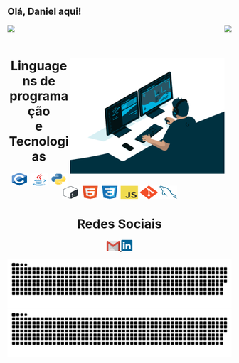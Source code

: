 ## Olá, Daniel aqui!

<div>
 
  <img height="170em" src="https://github-readme-stats.vercel.app/api?username=GulDaniel&show_icons=true&&theme=aura&count_private=true"/>
  
  <img align="right" height="170em" src="https://github-readme-stats.vercel.app/api/top-langs/?username=GulDaniel&layout=compact&langs_count=16&theme=aura"/>
</div>
<br>

<div  align="center">
    <img align="right" height="260" alt="code-time" src="coding.gif">
    <h1 align="center">Linguagens de programação <br>e Tecnologias</h1>
    <img align="center" height="30" width="40" alt="c-icon" src="https://raw.githubusercontent.com/devicons/devicon/master/icons/c/c-original.svg">
    <img align="center" alt="java-icon" height="30" width="40" src="https://github.com/devicons/devicon/blob/master/icons/java/java-original.svg">
    <img align="center" alt="python-icon" height="30" width="40" src="https://raw.githubusercontent.com/devicons/devicon/master/icons/python/python-original.svg">
    <img align="center" height="30" width="40" alt="bash-icon" src="https://github.com/devicons/devicon/blob/master/icons/bash/bash-original.svg">
    <img align="center" height="30" width="40" alt="html-icon" src="https://raw.githubusercontent.com/devicons/devicon/master/icons/html5/html5-original.svg">
    <img align="center" height="30" width="40" alt="css-icon" src="https://raw.githubusercontent.com/devicons/devicon/master/icons/css3/css3-original.svg">
    <img align="center" height="30" width="40" alt="js-icon"  src="https://raw.githubusercontent.com/devicons/devicon/master/icons/javascript/javascript-original.svg">
    <img align="center" alt="git-icon" height="30" width="40" src="https://raw.githubusercontent.com/devicons/devicon/master/icons/git/git-original.svg">
     <img align="center" alt="mysql-icon" height="30" width="40" src="https://github.com/devicons/devicon/blob/master/icons/mysql/mysql-original.svg">
  
  <h1 align="center">Redes Sociais</h1>
    <a href = "mailto: araujo.daniel1400@gmail.com">
      <img width="30" src="gmail.svg">
    </a>
    <a href = "https://www.linkedin.com/in/daniel-oliveira-276675258/">
      <img width="25" src="linkedin.svg">
    </a>
</div>
  
![github contribution grid snake animation](https://raw.githubusercontent.com/GulDaniel/GulDaniel/output/github-contribution-grid-snake-dark.svg#gh-dark-mode-only)![github contribution grid snake animation](https://raw.githubusercontent.com/GulDaniel/GulDaniel/output/github-contribution-grid-snake.svg#gh-light-mode-only)

